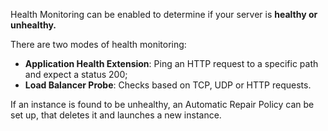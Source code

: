Health Monitoring can be enabled to determine if your server is **healthy or unhealthy.**

There are two modes of health monitoring:
- **Application Health Extension**: Ping an HTTP request to a specific path and expect a status 200;
- **Load Balancer Probe**: Checks based on TCP, UDP or HTTP requests.

If an instance is found to be unhealthy, an Automatic Repair Policy can be set up, that deletes it and launches a new instance.